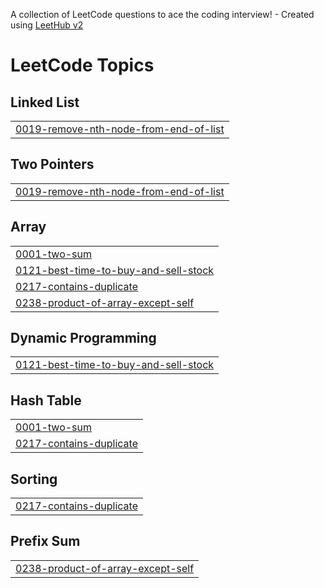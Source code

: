 A collection of LeetCode questions to ace the coding interview! - Created using [LeetHub v2](https://github.com/arunbhardwaj/LeetHub-2.0)
<!---LeetCode Topics Start-->
# LeetCode Topics
## Linked List
|  |
| ------- |
| [0019-remove-nth-node-from-end-of-list](https://github.com/Hema1006/Leetcode-problems/tree/master/0019-remove-nth-node-from-end-of-list) |
## Two Pointers
|  |
| ------- |
| [0019-remove-nth-node-from-end-of-list](https://github.com/Hema1006/Leetcode-problems/tree/master/0019-remove-nth-node-from-end-of-list) |
## Array
|  |
| ------- |
| [0001-two-sum](https://github.com/Hema1006/Leetcode-problems/tree/master/0001-two-sum) |
| [0121-best-time-to-buy-and-sell-stock](https://github.com/Hema1006/Leetcode-problems/tree/master/0121-best-time-to-buy-and-sell-stock) |
| [0217-contains-duplicate](https://github.com/Hema1006/Leetcode-problems/tree/master/0217-contains-duplicate) |
| [0238-product-of-array-except-self](https://github.com/Hema1006/Leetcode-problems/tree/master/0238-product-of-array-except-self) |
## Dynamic Programming
|  |
| ------- |
| [0121-best-time-to-buy-and-sell-stock](https://github.com/Hema1006/Leetcode-problems/tree/master/0121-best-time-to-buy-and-sell-stock) |
## Hash Table
|  |
| ------- |
| [0001-two-sum](https://github.com/Hema1006/Leetcode-problems/tree/master/0001-two-sum) |
| [0217-contains-duplicate](https://github.com/Hema1006/Leetcode-problems/tree/master/0217-contains-duplicate) |
## Sorting
|  |
| ------- |
| [0217-contains-duplicate](https://github.com/Hema1006/Leetcode-problems/tree/master/0217-contains-duplicate) |
## Prefix Sum
|  |
| ------- |
| [0238-product-of-array-except-self](https://github.com/Hema1006/Leetcode-problems/tree/master/0238-product-of-array-except-self) |
<!---LeetCode Topics End-->